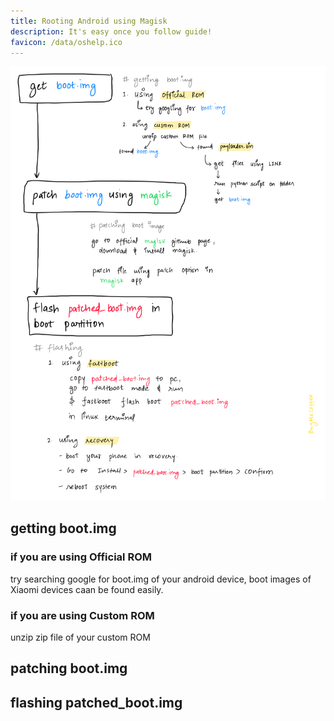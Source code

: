 ```yaml
---
title: Rooting Android using Magisk
description: It's easy once you follow guide!
favicon: /data/oshelp.ico
---
```


![Quick View](./quickView.png)  

## getting boot.img  

### if you are using Official ROM  
try searching google for boot.img of your android device, boot images of Xiaomi devices caan be found easily.  

### if you are using Custom ROM  
unzip zip file of your custom ROM

## patching boot.img  

## flashing patched_boot.img  